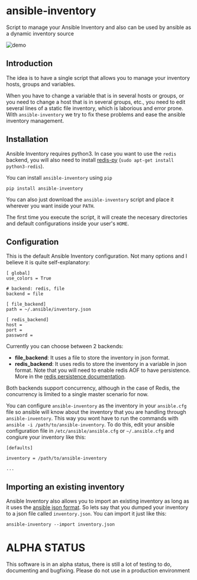 # ansible-inventory
Script to manage your Ansible Inventory and also can be used by ansible as a dynamic inventory source


![demo](http://i.imgur.com/ULCWQgm.gif)


## Introduction
The idea is to have a single script that allows you to manage your inventory hosts, groups and variables.

When you have to change a variable that is in several hosts or groups, or you need to change a host that is in several groups, etc., you need to edit several lines of a static file inventory, which is laborious and error prone. With `ansible-inventory` we try to fix these problems and ease the ansible inventory management.

## Installation
Ansible Inventory requires python3. In case you want to use the `redis` backend, you will also need to install [redis-py]( https://github.com/andymccurdy/redis-py ) (`sudo apt-get install python3-redis`).

You can install `ansible-inventory` using `pip`

```
pip install ansible-inventory
``` 

You can also just download the `ansible-inventory` script and place it wherever you want inside your `PATH`.

The first time you execute the script, it will create the necesary directories and default configurations inside your user's `HOME`.

## Configuration
This is the default Ansible Inventory configuration. Not many options and I believe it is quite self-explanatory:

```
[ global]
use_colors = True

# backend: redis, file
backend = file

[ file_backend]
path = ~/.ansible/inventory.json

[ redis_backend]
host =
port =
password =
```

Currently you can choose between 2 backends:

 * **file_backend**: It uses a file to store the inventory in json format.
 * **redis_backend**: It uses redis to store the inventory in a variable in json format. Note that you will need to enable redis AOF to have persistence. More in the [redis persistence documentation]( http://redis.io/topics/persistence ).

Both backends support concurrency, although in the case of Redis, the concurrency is limited to a single master scenario for now.

You can configure `ansible-inventory` as the inventory in your `ansible.cfg` file so ansible will know about the inventory that you are handling through `ansible-inventory`. This way you wont have to run the commands with `ansible -i /path/to/ansible-inventory`. To do this, edit your ansible configuration file in `/etc/ansible/ansible.cfg` or `~/.ansible.cfg` and congiure your inventory like this:

```
[defaults]

inventory = /path/to/ansible-inventory

...
```

## Importing an existing inventory

Ansible Inventory also allows you to import an existing inventory as long as it uses the [ansible json format](http://docs.ansible.com/ansible/developing_inventory.html).
So lets say that you dumped your inventory to a json file called `inventory.json`. You can import it just like this:

```
ansible-inventory --import inventory.json
```

# ALPHA STATUS
This software is in an alpha status, there is still a lot of testing to do, documenting and bugfixing. Please do not use in a production environment
